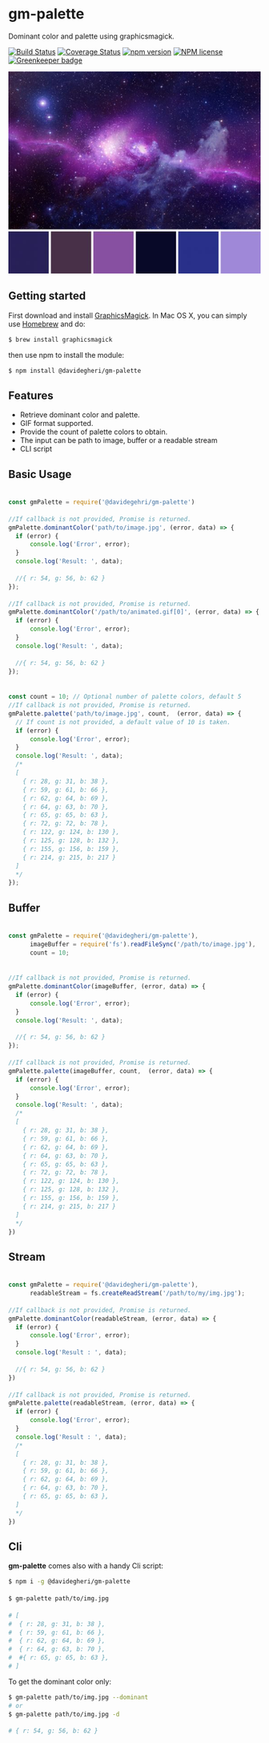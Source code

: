 # gm-palette
Dominant color and palette using graphicsmagick.

[![Build Status](https://travis-ci.com/Davide-Gheri/gm-palette.svg?branch=master)](https://travis-ci.com/Davide-Gheri/gm-palette)
[![Coverage Status](https://coveralls.io/repos/github/Davide-Gheri/gm-palette/badge.svg?branch=master)](https://coveralls.io/github/Davide-Gheri/gm-palette?branch=master)
[![npm version](https://badge.fury.io/js/%40davidegheri%2Fgm-palette.svg)](https://badge.fury.io/js/%40davidegheri%2Fgm-palette) 
[![NPM license](http://img.shields.io/npm/l/@davidegheri/gm-palette.svg?style=flat)](https://www.npmjs.org/package/@davidegheri/gm-palette) 
[![Greenkeeper badge](https://badges.greenkeeper.io/Davide-Gheri/gm-palette.svg)](https://greenkeeper.io/)

![orf](./samples/sample-image.jpg)

## Getting started
First download and install [GraphicsMagick](http://www.graphicsmagick.org/). In Mac OS X, you can simply use [Homebrew](http://mxcl.github.io/homebrew/) and do:

```bash
$ brew install graphicsmagick
```

then use npm to install the module:

```bash
$ npm install @davidegheri/gm-palette
```
 

## Features

* Retrieve dominant color and palette.
* GIF format supported.
* Provide the count of palette colors to obtain.
* The input can be path to image, buffer or a readable stream
* CLI script

## Basic Usage

```js

const gmPalette = require('@davidegehri/gm-palette')

//If callback is not provided, Promise is returned.
gmPalette.dominantColor('path/to/image.jpg', (error, data) => {
  if (error) {
      console.log('Error', error);
  }
  console.log('Result: ', data);

  //{ r: 54, g: 56, b: 62 }
});

//If callback is not provided, Promise is returned.
gmPalette.dominantColor('/path/to/animated.gif[0]', (error, data) => {
  if (error) {
      console.log('Error', error);
  }
  console.log('Result: ', data);

  //{ r: 54, g: 56, b: 62 }
});


const count = 10; // Optional number of palette colors, default 5
//If callback is not provided, Promise is returned.
gmPalette.palette('path/to/image.jpg', count,  (error, data) => { 
  // If count is not provided, a default value of 10 is taken.
  if (error) {
      console.log('Error', error);
  }
  console.log('Result: ', data);
  /*
  [ 
    { r: 28, g: 31, b: 38 },
    { r: 59, g: 61, b: 66 },
    { r: 62, g: 64, b: 69 },
    { r: 64, g: 63, b: 70 },
    { r: 65, g: 65, b: 63 },
    { r: 72, g: 72, b: 78 },
    { r: 122, g: 124, b: 130 },
    { r: 125, g: 128, b: 132 },
    { r: 155, g: 156, b: 159 },
    { r: 214, g: 215, b: 217 }
  ]
  */
});

```

## Buffer

```js

const gmPalette = require('@davidegheri/gm-palette'),
      imageBuffer = require('fs').readFileSync('/path/to/image.jpg'),
      count = 10;


//If callback is not provided, Promise is returned.
gmPalette.dominantColor(imageBuffer, (error, data) => {
  if (error) {
      console.log('Error', error);
  }
  console.log('Result: ', data);

  //{ r: 54, g: 56, b: 62 }
});

//If callback is not provided, Promise is returned.
gmPalette.palette(imageBuffer, count,  (error, data) => { 
  if (error) {
      console.log('Error', error);
  }
  console.log('Result: ', data);
  /*
  [ 
    { r: 28, g: 31, b: 38 },
    { r: 59, g: 61, b: 66 },
    { r: 62, g: 64, b: 69 },
    { r: 64, g: 63, b: 70 },
    { r: 65, g: 65, b: 63 },
    { r: 72, g: 72, b: 78 },
    { r: 122, g: 124, b: 130 },
    { r: 125, g: 128, b: 132 },
    { r: 155, g: 156, b: 159 },
    { r: 214, g: 215, b: 217 }
  ]
  */
})


```

## Stream

```js

const gmPalette = require('@davidegheri/gm-palette'),
      readableStream = fs.createReadStream('/path/to/my/img.jpg');

//If callback is not provided, Promise is returned.
gmPalette.dominantColor(readableStream, (error, data) => {
  if (error) {
      console.log('Error', error);
  }
  console.log('Result : ', data);

  //{ r: 54, g: 56, b: 62 }
})

//If callback is not provided, Promise is returned.
gmPalette.palette(readableStream, (error, data) => {
  if (error) {
      console.log('Error', error);
  }
  console.log('Result : ', data);
  /*
  [ 
    { r: 28, g: 31, b: 38 },
    { r: 59, g: 61, b: 66 },
    { r: 62, g: 64, b: 69 },
    { r: 64, g: 63, b: 70 },
    { r: 65, g: 65, b: 63 },
  ]
  */
})

```

## Cli

**gm-palette** comes also with a handy Cli script:
```bash
$ npm i -g @davidegheri/gm-palette

$ gm-palette path/to/img.jpg

# [ 
#  { r: 28, g: 31, b: 38 },
#  { r: 59, g: 61, b: 66 },
#  { r: 62, g: 64, b: 69 },
#  { r: 64, g: 63, b: 70 },
#  #{ r: 65, g: 65, b: 63 },
# ]
```
To get the dominant color only:
```bash
$ gm-palette path/to/img.jpg --dominant
# or
$ gm-palette path/to/img.jpg -d

# { r: 54, g: 56, b: 62 }
```
